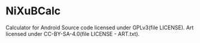 # NiXuBCalc
Calculator for Android
Source code licensed under GPLv3(file LICENSE). Art licensed under CC-BY-SA-4.0(file LICENSE - 
ART.txt).

